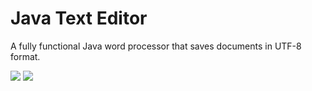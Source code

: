 # Java Text Editor
A fully functional Java word processor that saves documents in UTF-8 format.

<img src="https://github.com/zanadaniel/jtext-editor/Image1.png">

<img src="https://github.com/zanadaniel/jtext-editor/Image2.png">